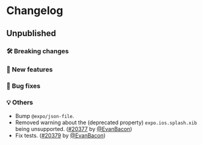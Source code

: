 # Changelog

## Unpublished

### 🛠 Breaking changes

### 🎉 New features

### 🐛 Bug fixes

### 💡 Others

- Bump `@expo/json-file`.
- Removed warning about the (deprecated property) `expo.ios.splash.xib` being unsupported. ([#20377](https://github.com/expo/expo/pull/20377) by [@EvanBacon](https://github.com/EvanBacon))
- Fix tests. ([#20379](https://github.com/expo/expo/pull/20379) by [@EvanBacon](https://github.com/EvanBacon))
